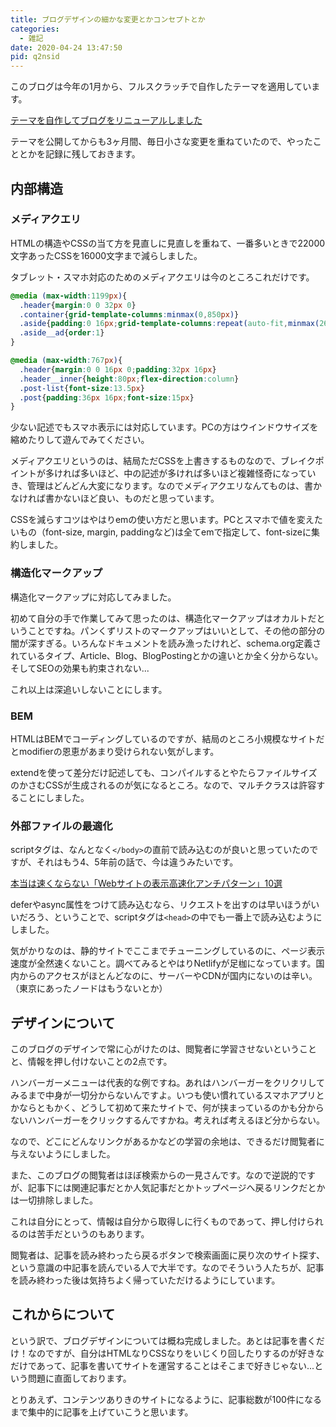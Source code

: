 ```yaml
---
title: ブログデザインの細かな変更とかコンセプトとか
categories:
  - 雑記
date: 2020-04-24 13:47:50
pid: q2nsid
---
```


このブログは今年の1月から、フルスクラッチで自作したテーマを適用しています。

[テーマを自作してブログをリニューアルしました](/post/s6osbrt5i3/)

テーマを公開してからも3ヶ月間、毎日小さな変更を重ねていたので、やったこととかを記録に残しておきます。

## 内部構造

### メディアクエリ

HTMLの構造やCSSの当て方を見直しに見直しを重ねて、一番多いときで22000文字あったCSSを16000文字まで減らしました。

タブレット・スマホ対応のためのメディアクエリは今のところこれだけです。

```css
@media (max-width:1199px){
  .header{margin:0 0 32px 0}
  .container{grid-template-columns:minmax(0,850px)}
  .aside{padding:0 16px;grid-template-columns:repeat(auto-fit,minmax(260px,1fr));gap:50px}
  .aside__ad{order:1}
}

@media (max-width:767px){
  .header{margin:0 0 16px 0;padding:32px 16px}
  .header__inner{height:80px;flex-direction:column}
  .post-list{font-size:13.5px}
  .post{padding:36px 16px;font-size:15px}
}
```

少ない記述でもスマホ表示には対応しています。PCの方はウインドウサイズを縮めたりして遊んでみてください。

メディアクエリというのは、結局ただCSSを上書きするものなので、ブレイクポイントが多ければ多いほど、中の記述が多ければ多いほど複雑怪奇になっていき、管理はどんどん大変になります。なのでメディアクエリなんてものは、書かなければ書かないほど良い、ものだと思っています。

CSSを減らすコツはやはりemの使い方だと思います。PCとスマホで値を変えたいもの（font-size, margin, paddingなど)は全てemで指定して、font-sizeに集約しました。


### 構造化マークアップ

構造化マークアップに対応してみました。

初めて自分の手で作業してみて思ったのは、構造化マークアップはオカルトだということですね。パンくずリストのマークアップはいいとして、その他の部分の闇が深すぎる。いろんなドキュメントを読み漁ったけれど、schema.org定義されているタイプ、Article、Blog、BlogPostingとかの違いとか全く分からない。そしてSEOの効果も約束されない...

これ以上は深追いしないことにします。


### BEM

HTMLはBEMでコーディングしているのですが、結局のところ小規模なサイトだとmodifierの恩恵があまり受けられない気がします。

extendを使って差分だけ記述しても、コンパイルするとやたらファイルサイズのかさむCSSが生成されるのが気になるところ。なので、マルチクラスは許容することにしました。

### 外部ファイルの最適化

scriptタグは、なんとなく`</body>`の直前で読み込むのが良いと思っていたのですが、それはもう4、5年前の話で、今は違うみたいです。

[本当は速くならない「Webサイトの表示高速化アンチパターン」10選](https://note.com/rdlabo/n/n8731adda8b57#FVzY3)

deferやasync属性をつけて読み込むなら、リクエストを出すのは早いほうがいいだろう、ということで、scriptタグは`<head>`の中でも一番上で読み込むようにしました。

気がかりなのは、静的サイトでここまでチューニングしているのに、ページ表示速度が全然速くないこと。調べてみるとやはりNetlifyが足枷になっています。国内からのアクセスがほとんどなのに、サーバーやCDNが国内にないのは辛い。（東京にあったノードはもうないとか）


## デザインについて

このブログのデザインで常に心がけたのは、閲覧者に学習させないということと、情報を押し付けないことの2点です。

ハンバーガーメニューは代表的な例ですね。あれはハンバーガーをクリクリしてみるまで中身が一切分からないんですよ。いつも使い慣れているスマホアプリとかならともかく、どうして初めて来たサイトで、何が挟まっているのかも分からないハンバーガーをクリックするんですかね。考えれば考えるほど分からない。

なので、どこにどんなリンクがあるかなどの学習の余地は、できるだけ閲覧者に与えないようにしました。

また、このブログの閲覧者はほぼ検索からの一見さんです。なので逆説的ですが、記事下には関連記事だとか人気記事だとかトップページへ戻るリンクだとかは一切排除しました。

これは自分にとって、情報は自分から取得しに行くものであって、押し付けられるのは苦手だというのもあります。

閲覧者は、記事を読み終わったら戻るボタンで検索画面に戻り次のサイト探す、という意識の中記事を読んでいる人で大半です。なのでそういう人たちが、記事を読み終わった後は気持ちよく帰っていただけるようにしています。


## これからについて

という訳で、ブログデザインについては概ね完成しました。あとは記事を書くだけ！なのですが、自分はHTMLなりCSSなりをいじくり回したりするのが好きなだけであって、記事を書いてサイトを運営することはそこまで好きじゃない...という問題に直面しております。

とりあえず、コンテンツありきのサイトになるように、記事総数が100件になるまで集中的に記事を上げていこうと思います。
